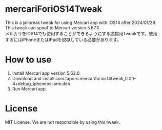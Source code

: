 # mercariForiOS14Tweak
This is a jailbreak tweak for using Mercari app with iOS14 after 2024/01/29.
This tweak can spoof to Mercari version 5.87.0.  
メルカリをiOS14でも使用することができるようにする脱獄用Tweakです。使用するにはiPhoneまたはiPadを脱獄している必要があります。

# How to use
1. Install Mercari app version 5.62.0.
2. Download and install com.taporu.mercariforios14tweak_0.0.1-4+debug_iphoneos-arm.deb 
3. Run Mercari app.

# License
MIT License.
We are not responsible by using this twaek.

